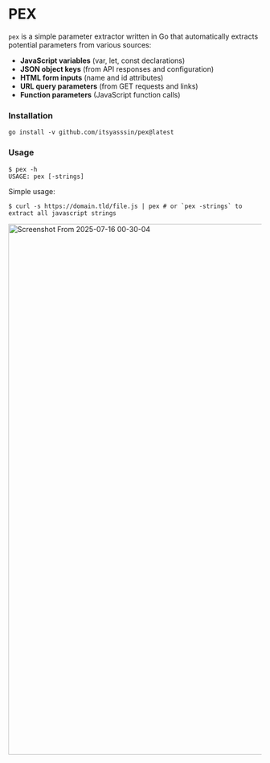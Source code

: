 # PEX
`pex` is a simple parameter extractor written in Go that automatically extracts potential parameters from various sources:

- **JavaScript variables** (var, let, const declarations)
- **JSON object keys** (from API responses and configuration)
- **HTML form inputs** (name and id attributes)
- **URL query parameters** (from GET requests and links)
- **Function parameters** (JavaScript function calls)

### Installation
```console
go install -v github.com/itsyasssin/pex@latest
```

### Usage
```console
$ pex -h
USAGE: pex [-strings]
```

Simple usage:
```console
$ curl -s https://domain.tld/file.js | pex # or `pex -strings` to extract all javascript strings
```
<img width="913" height="1054" alt="Screenshot From 2025-07-16 00-30-04" src="https://github.com/user-attachments/assets/b8ae4263-7d0f-47d0-bc60-10e408d38906" />


